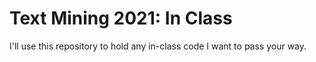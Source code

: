 # Text Mining 2021: In Class

I'll use this repository to hold any in-class code I want to pass your way. 

